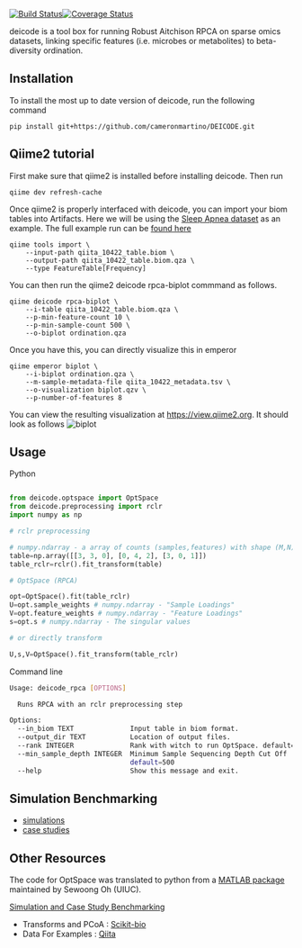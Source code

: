 
[![Build Status](https://travis-ci.org/cameronmartino/DEICODE.svg?branch=master)](https://travis-ci.org/cameronmartino/DEICODE)[![Coverage Status](https://coveralls.io/repos/github/cjm007/DEICODE/badge.svg?branch=master)](https://coveralls.io/github/cjm007/DEICODE?branch=master)

deicode is a tool box for running Robust Aitchison RPCA on sparse omics datasets, linking specific features (i.e. microbes or metabolites) to beta-diversity ordination.

## Installation

To install the most up to date version of deicode, run the following command

    pip install git+https://github.com/cameronmartino/DEICODE.git

## Qiime2 tutorial

First make sure that qiime2 is installed before installing deicode. Then run

```
qiime dev refresh-cache
```

Once qiime2 is properly interfaced with deicode, you can import your biom tables
into Artifacts.  Here we will be using the [Sleep Apnea dataset](https://qiita.ucsd.edu/study/description/10422)
as an example. The full example run can be [found here](https://github.com/cameronmartino/DEICODE/blob/master/Examples/sleep_apnea/SleepApnea-qiime2-tutorial.ipynb)

```
qiime tools import \
    --input-path qiita_10422_table.biom \
    --output-path qiita_10422_table.biom.qza \
    --type FeatureTable[Frequency]
```
You can then run the qiime2 deicode rpca-biplot commmand as follows.

```
qiime deicode rpca-biplot \
    --i-table qiita_10422_table.biom.qza \
    --p-min-feature-count 10 \
    --p-min-sample-count 500 \
    --o-biplot ordination.qza
```
Once you have this, you can directly visualize this in emperor
```
qiime emperor biplot \
    --i-biplot ordination.qza \
    --m-sample-metadata-file qiita_10422_metadata.tsv \
    --o-visualization biplot.qzv \
    --p-number-of-features 8
```
You can view the resulting visualization at https://view.qiime2.org.
It should look as follows
![biplot](https://github.com/cameronmartino/DEICODE/blob/master/Examples/sleep_apnea/qiime_view.png)

## Usage

Python
```python

from deicode.optspace import OptSpace
from deicode.preprocessing import rclr
import numpy as np

# rclr preprocessing

# numpy.ndarray - a array of counts (samples,features) with shape (M,N) where N>M
table=np.array([[3, 3, 0], [0, 4, 2], [3, 0, 1]]) 
table_rclr=rclr().fit_transform(table)

# OptSpace (RPCA)

opt=OptSpace().fit(table_rclr)
U=opt.sample_weights # numpy.ndarray - "Sample Loadings" 
V=opt.feature_weights # numpy.ndarray - "Feature Loadings" 
s=opt.s # numpy.ndarray - The singular values

# or directly transform

U,s,V=OptSpace().fit_transform(table_rclr)

```

Command line
```sh
Usage: deicode_rpca [OPTIONS]

  Runs RPCA with an rclr preprocessing step

Options:
  --in_biom TEXT              Input table in biom format.
  --output_dir TEXT           Location of output files.
  --rank INTEGER              Rank with witch to run OptSpace. default=3
  --min_sample_depth INTEGER  Minimum Sample Sequencing Depth Cut Off
                              default=500
  --help                      Show this message and exit.
```


## Simulation Benchmarking

* [simulations](https://github.com/cameronmartino/DEICODE/blob/master/Benchmarking/simulations/simulations.ipynb)
* [case studies](https://github.com/cameronmartino/DEICODE/blob/master/Benchmarking/case_studies/case_studies.ipynb)

## Other Resources

The code for OptSpace was translated to python from a [MATLAB package](http://swoh.web.engr.illinois.edu/software/optspace/code.html) maintained by Sewoong Oh (UIUC).

[Simulation and Case Study Benchmarking](https://github.com/cameronmartino/DEICODE/tree/master/Benchmarking)

- Transforms and PCoA : [Scikit-bio](https://github.com/biocore/scikit-bio)
- Data For Examples : [Qiita](https://qiita.ucsd.edu/)

